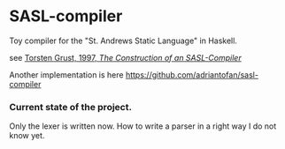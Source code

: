 # SASL-compiler
Toy compiler for the "St. Andrews Static Language" in Haskell.

see [Torsten Grust, 1997, *The Construction of an SASL-Compiler*](http://kops.uni-konstanz.de/bitstream/handle/123456789/6432/Construction_of_an_SASL_Compiler_1997.pdf)

Another implementation is here
https://github.com/adriantofan/sasl-compiler

### Current state of the project.

Only the lexer is written now. How to write a parser in a right way I do not know yet.

